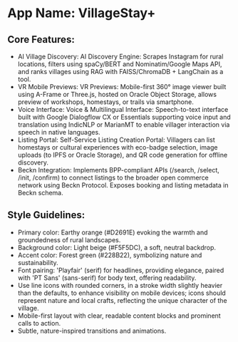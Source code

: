 # **App Name**: VillageStay+

## Core Features:

- AI Village Discovery: AI Discovery Engine: Scrapes Instagram for rural locations, filters using spaCy/BERT and Nominatim/Google Maps API, and ranks villages using RAG with FAISS/ChromaDB + LangChain as a tool.
- VR Mobile Previews: VR Previews: Mobile-first 360° image viewer built using A-Frame or Three.js, hosted on Oracle Object Storage, allows preview of workshops, homestays, or trails via smartphone.
- Voice Interface: Voice & Multilingual Interface: Speech-to-text interface built with Google Dialogflow CX or Essentials supporting voice input and translation using IndicNLP or MarianMT to enable villager interaction via speech in native languages.
- Listing Portal: Self-Service Listing Creation Portal: Villagers can list homestays or cultural experiences with eco-badge selection, image uploads (to IPFS or Oracle Storage), and QR code generation for offline discovery.
- Beckn Integration: Implements BPP-compliant APIs (/search, /select, /init, /confirm) to connect listings to the broader open commerce network using Beckn Protocol. Exposes booking and listing metadata in Beckn schema.

## Style Guidelines:

- Primary color: Earthy orange (#D2691E) evoking the warmth and groundedness of rural landscapes.
- Background color: Light beige (#F5F5DC), a soft, neutral backdrop.
- Accent color: Forest green (#228B22), symbolizing nature and sustainability.
- Font pairing: 'Playfair' (serif) for headlines, providing elegance, paired with 'PT Sans' (sans-serif) for body text, offering readability.
- Use line icons with rounded corners, in a stroke width slightly heavier than the defaults, to enhance visibility on mobile devices; icons should represent nature and local crafts, reflecting the unique character of the village.
- Mobile-first layout with clear, readable content blocks and prominent calls to action.
- Subtle, nature-inspired transitions and animations.